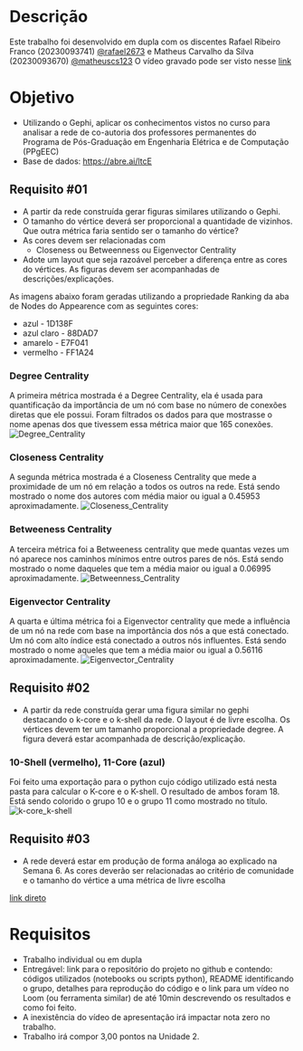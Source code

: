 # Descrição

Este trabalho foi desenvolvido em dupla com os discentes Rafael Ribeiro Franco (20230093741) [@rafael2673](https://github.com/rafael2673) 
e Matheus Carvalho da Silva (20230093670) [@matheuscs123](https://github.com/matheuscs123)
O vídeo gravado pode ser visto nesse [link](https://youtu.be/xiaKdzDrE0g)

# Objetivo

- Utilizando o Gephi, aplicar os conhecimentos vistos no curso para analisar a rede
de co-autoria dos professores permanentes do Programa de Pós-Graduação em
Engenharia Elétrica e de Computação (PPgEEC)
- Base de dados: https://abre.ai/ltcE

## Requisito #01
- A partir da rede construída gerar
figuras similares utilizando o Gephi.
- O tamanho do vértice deverá ser
proporcional a quantidade de
vizinhos. Que outra métrica faria
sentido ser o tamanho do vértice?
- As cores devem ser relacionadas com
  - Closeness ou Betweenness ou
Eigenvector Centrality
- Adote um layout que seja razoável
perceber a diferença entre as cores
do vértices. As figuras devem ser
acompanhadas de
descrições/explicações.

As imagens abaixo foram geradas utilizando a propriedade Ranking da aba de Nodes do Appearence com as seguintes cores:
- azul - 1D138F
- azul claro - 88DAD7
- amarelo - E7F041
- vermelho - FF1A24

### Degree Centrality
A primeira métrica mostrada é a Degree Centrality, ela é usada para quantificação da importância de um nó com base no número de conexões diretas que ele possui. Foram filtrados os dados para que mostrasse o nome apenas dos que tivessem essa métrica maior que 165 conexões.
![Degree_Centrality](https://github.com/user-attachments/assets/86259c91-1b06-4063-8e8d-6e5a56e34da1)

### Closeness Centrality
A segunda métrica mostrada é a Closeness Centrality que mede a proximidade de um nó em relação a todos os outros na rede. Está sendo mostrado o nome dos autores com média maior ou igual a 0.45953 aproximadamente.
![Closeness_Centrality](https://github.com/user-attachments/assets/55330b18-7e4d-456b-b469-17df9431c8a9)

### Betweeness Centrality
A terceira métrica foi a Betweeness centrality que mede quantas vezes um nó aparece nos caminhos mínimos entre outros pares de nós. Está sendo mostrado o nome daqueles que tem a média maior ou igual a 0.06995 aproximadamente.
![Betweenness_Centrality](https://github.com/user-attachments/assets/0ae41216-e279-47c5-b9fe-c565fdfdfdda)

### Eigenvector Centrality
A quarta e última métrica foi a Eigenvector centrality que mede a influência de um nó na rede com base na importância dos nós a que está conectado. Um nó com alto índice está conectado a outros nós influentes. Está sendo mostrado o nome aqueles que tem a média maior ou igual a 0.56116 aproximadamente.
![Eigenvector_Centrality](https://github.com/user-attachments/assets/180772fe-f9de-4c05-8559-ebcaf9bf9a78)

## Requisito #02
- A partir da rede construída
gerar uma figura similar no
gephi destacando o k-core e
o k-shell da rede. O layout é
de livre escolha. Os vértices
devem ter um tamanho
proporcional a propriedade
degree. A figura deverá estar
acompanhada de
descrição/explicação.

### 10-Shell (vermelho), 11-Core (azul)
Foi feito uma exportação para o python cujo código utilizado está nesta pasta para calcular o K-core e o K-shell. O resultado de ambos foram 18. Está sendo colorido o grupo 10 e o grupo 11 como mostrado no título.
![k-core_k-shell](https://github.com/user-attachments/assets/d13c51be-8a02-4fe1-a2c6-6e71e2b4a50c)

## Requisito #03
- A rede deverá estar em
produção de forma análoga
ao explicado na Semana 6.
As cores deverão ser
relacionadas ao critério de
comunidade e o tamanho do
vértice a uma métrica de
livre escolha

[link direto](https://rafael2673.github.io/AEDII/U2T1/network)

# Requisitos
- Trabalho individual ou em dupla
- Entregável: link para o repositório do projeto no github e contendo: códigos
utilizados (notebooks ou scripts python), README identificando o grupo,
detalhes para reprodução do código e o link para um vídeo no Loom (ou
ferramenta similar) de até 10min descrevendo os resultados e como foi feito.
- A inexistência do vídeo de apresentação irá impactar nota zero no trabalho.
- Trabalho irá compor 3,00 pontos na Unidade 2.

